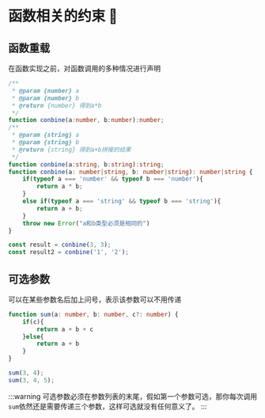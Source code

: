 # 函数相关的约束 :dizzy:

## 函数重载

在函数实现之前，对函数调用的多种情况进行声明

```ts
/**
 * @param {number} a
 * @param {number} b
 * @return {number} 得到a*b
 */
function conbine(a:number, b:number):number;
/**
 * @param {string} a
 * @param {string} b
 * @return {string} 得到a+b拼接的结果
 */
function conbine(a:string, b:string):string;
function conbine(a: number|string, b: number|string): number|string {
    if(typeof a === 'number' && typeof b === 'number'){
        return a * b;
    }
    else if(typeof a === 'string' && typeof b === 'string'){
        return a + b;
    }
    throw new Error("a和b类型必须是相同的")
}

const result = conbine(3, 3);
const result2 = conbine('1', '2');
```

## 可选参数

可以在某些参数名后加上问号，表示该参数可以不用传递

```ts
function sum(a: number, b: number, c?: number) {
    if(c){
        return a + b + c
    }else{
        return a + b
    }
}

sum(3, 4);
sum(3, 4, 5);
```

:::warning
可选参数必须在参数列表的末尾，假如第一个参数可选，那你每次调用`sum`依然还是需要传递三个参数，这样可选就没有任何意义了。
:::
